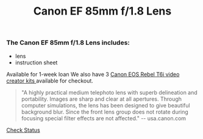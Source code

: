 ﻿---
layout: post
title: Canon EF 85mm f/1.8 Lens
categories: jekyll update
img: canon-lens-85mm.jpg
---
### The Canon EF 85mm f/1.8 Lens includes:

- lens
- instruction sheet

Available for 1-week loan
We also have 3 <a href="https://vufind.carli.illinois.edu/vf-dpu/Record/dpu_1254251" target="_blank" class="btn btn-info">Canon EOS Rebel T6i video creator kits </a> available for checkout.

>"A highly practical medium telephoto lens with superb delineation and portability. Images are sharp and clear at all apertures. Through computer simulations, the lens has been designed to give beautiful background blur. Since the front lens group does not rotate during focusing special filter effects are not affected." -- usa.canon.com


<a href="https://vufind.carli.illinois.edu/vf-dpu/Record/dpu_1256318" target="_blank" class="btn btn-primary btn-lg">Check Status</a>
